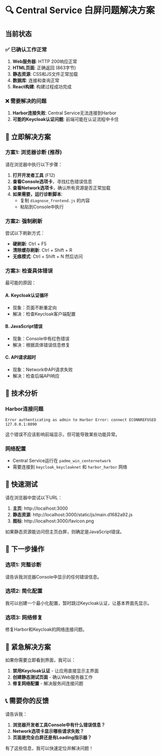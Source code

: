 # 🔍 Central Service 白屏问题解决方案

## 当前状态

### ✅ 已确认工作正常
1. **Web服务器**: HTTP 200响应正常
2. **HTML页面**: 正确返回 (863字节)
3. **静态资源**: CSS和JS文件正常加载
4. **数据库**: 连接和查询正常
5. **React构建**: 构建过程成功完成

### ❌ 需要解决的问题
1. **Harbor连接失败**: Central Service无法连接到Harbor
2. **可能的Keycloak认证问题**: 前端可能在认证流程中卡住

## 🚀 立即解决方案

### 方案1: 浏览器诊断 (推荐)

请在浏览器中执行以下步骤：

1. **打开开发者工具** (F12)
2. **查看Console选项卡**，寻找红色错误信息
3. **查看Network选项卡**，确认所有资源是否正常加载
4. **如果需要，运行诊断脚本**: 
   - 复制 `diagnose_frontend.js` 的内容
   - 粘贴到Console中执行

### 方案2: 强制刷新

尝试以下刷新方式：
- **硬刷新**: Ctrl + F5
- **清除缓存刷新**: Ctrl + Shift + R
- **无痕模式**: Ctrl + Shift + N 然后访问

### 方案3: 检查具体错误

最可能的原因：

#### A. Keycloak认证循环
- 现象：页面不断重定向
- 解决：检查Keycloak客户端配置

#### B. JavaScript错误
- 现象：Console中有红色错误
- 解决：根据具体错误信息修复

#### C. API请求超时
- 现象：Network中API请求失败
- 解决：检查后端API响应

## 🔧 技术分析

### Harbor连接问题
```
Error authenticating as admin to Harbor Error: connect ECONNREFUSED 127.0.0.1:8090
```

这个错误不应该影响前端显示，但可能导致某些功能异常。

### 网络配置
- Central Service运行在 `padme_win_centernetwork`
- 需要连接到 `keycloak_keycloaknet` 和 `harbor_harbor` 网络

## 📱 快速测试

请在浏览器中尝试以下URL：

1. **主页**: http://localhost:3000
2. **静态资源**: http://localhost:3000/static/js/main.d1682a92.js
3. **图标**: http://localhost:3000/favicon.png

如果静态资源能访问但主页白屏，则确定是JavaScript错误。

## 🎯 下一步操作

### 选项1: 完整诊断
请告诉我浏览器Console中显示的任何错误信息。

### 选项2: 简化配置
我可以创建一个最小化配置，暂时跳过Keycloak认证，让基本界面先显示。

### 选项3: 网络修复
修复Harbor和Keycloak的网络连接问题。

## 🚨 紧急解决方案

如果你需要立即看到界面，我可以：

1. **禁用Keycloak认证** - 让应用直接显示主界面
2. **创建静态测试页面** - 确认Web服务器工作
3. **修复网络配置** - 解决服务间连接问题

## 📞 需要你的反馈

请告诉我：
1. **浏览器开发者工具Console中有什么错误信息？**
2. **Network选项卡显示哪些请求失败？**
3. **页面是完全白屏还是有Loading指示器？**

有了这些信息，我可以快速定位并解决问题！
